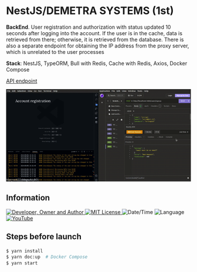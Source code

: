 # NestJS/DEMETRA SYSTEMS (1st)
**BackEnd**. User registration and authorization with status updated 10 seconds after logging into the account. If the user is in the cache, data is retrieved from there; otherwise, it is retrieved from the database. There is also a separate endpoint for obtaining the IP address from the proxy server, which is unrelated to the user processes

**Stack**: NestJS, TypeORM, Bull with Redis, Cache with Redis, Axios, Docker Compose

[API endpoint](./src/api.md)

![](result.gif)

## Information
<div id="information" align="left">
  <a href="https://github.com/MoguchiyDD" target="_blank">
    <img alt="Developer, Owner and Author" src="https://img.shields.io/badge/Developer,%20Owner%20and%20Author-МогучийДД%20(MoguchiyDD)-FF4F1E?style=for-the-badge" />
  </a>
  <a href="../../../LICENSE" target="_blank">
    <img alt="MIT License" src="https://img.shields.io/badge/License-MIT%20License-6A1B9A?style=for-the-badge" />
  </a>
  <img alt="Date/Time" src="https://img.shields.io/badge/Date/Time-~3 Days-F9A825?style=for-the-badge" />
  <img alt="Language" src="https://img.shields.io/badge/Language-English-00897b?style=for-the-badge" />
  <a href="https://youtu.be/4eFVjsAiVXo" target="_blank">
    <img alt="YouTube" src="https://img.shields.io/badge/Result-YouTube-FF0000?style=for-the-badge" />
  </a>
</div>

## Steps before launch
```Bash
$ yarn install
$ yarn doc:up  # Docker Compose
$ yarn start
```
